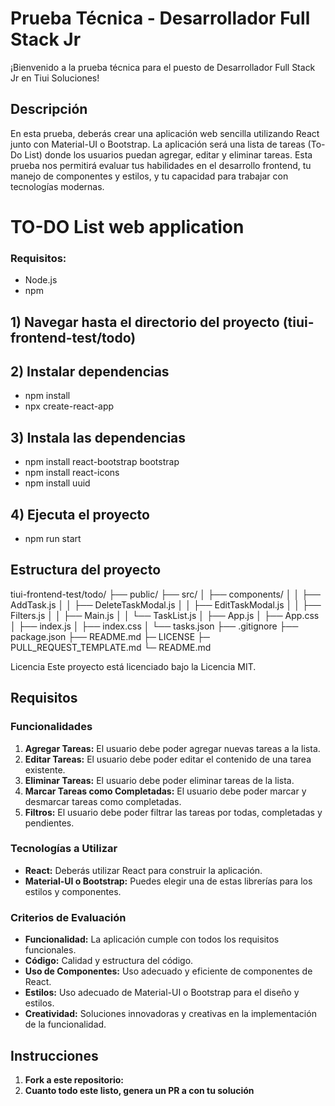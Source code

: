 # Prueba Técnica - Desarrollador Full Stack Jr

¡Bienvenido a la prueba técnica para el puesto de Desarrollador Full Stack Jr en Tiui Soluciones!

## Descripción

En esta prueba, deberás crear una aplicación web sencilla utilizando React junto con Material-UI o Bootstrap. La aplicación será una lista de tareas (To-Do List) donde los usuarios puedan agregar, editar y eliminar tareas. Esta prueba nos permitirá evaluar tus habilidades en el desarrollo frontend, tu manejo de componentes y estilos, y tu capacidad para trabajar con tecnologías modernas.

# TO-DO List web application

### Requisitos:
- Node.js
- npm

## 1) Navegar hasta el directorio del proyecto (tiui-frontend-test/todo)

## 2) Instalar dependencias
- npm install
- npx create-react-app

## 3) Instala las dependencias
- npm install react-bootstrap bootstrap
- npm install react-icons
- npm install uuid

## 4) Ejecuta el proyecto
- npm run start

## Estructura del proyecto

tiui-frontend-test/todo/
├── public/
├── src/
│   ├── components/
│   │   ├── AddTask.js
│   │   ├── DeleteTaskModal.js
│   │   ├── EditTaskModal.js
│   │   ├── Filters.js
│   │   ├── Main.js
│   │   └── TaskList.js
│   ├── App.js
│   ├── App.css
│   ├── index.js
│   ├── index.css
│   └── tasks.json
├── .gitignore
├── package.json
├── README.md
├─ LICENSE
├─ PULL_REQUEST_TEMPLATE.md
└─ README.md

Licencia
Este proyecto está licenciado bajo la Licencia MIT.

## Requisitos

### Funcionalidades

1. **Agregar Tareas:** El usuario debe poder agregar nuevas tareas a la lista.
2. **Editar Tareas:** El usuario debe poder editar el contenido de una tarea existente.
3. **Eliminar Tareas:** El usuario debe poder eliminar tareas de la lista.
4. **Marcar Tareas como Completadas:** El usuario debe poder marcar y desmarcar tareas como completadas.
5. **Filtros:** El usuario debe poder filtrar las tareas por todas, completadas y pendientes.

### Tecnologías a Utilizar

- **React:** Deberás utilizar React para construir la aplicación.
- **Material-UI o Bootstrap:** Puedes elegir una de estas librerías para los estilos y componentes.

### Criterios de Evaluación

- **Funcionalidad:** La aplicación cumple con todos los requisitos funcionales.
- **Código:** Calidad y estructura del código.
- **Uso de Componentes:** Uso adecuado y eficiente de componentes de React.
- **Estilos:** Uso adecuado de Material-UI o Bootstrap para el diseño y estilos.
- **Creatividad:** Soluciones innovadoras y creativas en la implementación de la funcionalidad.

## Instrucciones

1. **Fork a este repositorio:**
2. **Cuanto todo este listo, genera un PR a con tu solución**
